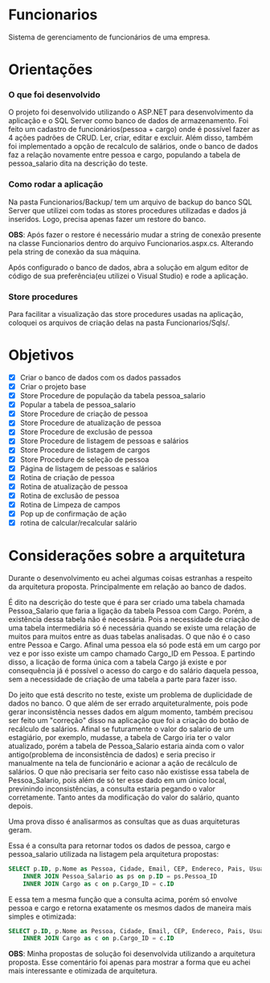 # Funcionarios
Sistema de gerenciamento de funcionários de uma empresa.

# Orientações

### O que foi desenvolvido
O projeto foi desenvolvido utilizando o ASP.NET para desenvolvimento da aplicação e o SQL Server como banco de dados de armazenamento. Foi feito um cadastro de funcionários(pessoa + cargo) onde é possível fazer as 4 ações padrões de CRUD. Ler, criar, editar e excluir. Além disso, também foi implementado a opção de recalculo de salários, onde o banco de dados faz a relação novamente entre pessoa e cargo, populando a tabela de pessoa_salario dita na descrição do teste.

### Como rodar a aplicação
Na pasta Funcionarios/Backup/ tem um arquivo de backup do banco SQL Server que utilizei com todas as stores procedures utilizadas e dados já inseridos. Logo, precisa apenas fazer um restore do banco.

**OBS**: Após fazer o restore é necessário mudar a string de conexão presente na classe Funcionarios dentro do arquivo Funcionarios.aspx.cs. Alterando pela string de conexão da sua máquina.

Após configurado o banco de dados, abra a solução em algum editor de código de sua preferência(eu utilizei o Visual Studio) e rode a aplicação.

### Store procedures

Para facilitar a visualização das store procedures usadas na aplicação, coloquei os arquivos de criação delas na pasta Funcionarios/Sqls/.

# Objetivos

- [X] Criar o banco de dados com os dados passados
- [X] Criar o projeto base
- [X] Store Procedure de população da tabela pessoa_salario
- [X] Popular a tabela de pessoa_salario
- [X] Store Procedure de criação de pessoa
- [X] Store Procedure de atualização de pessoa
- [X] Store Procedure de exclusão de pessoa
- [X] Store Procedure de listagem de pessoas e salários
- [X] Store Procedure de listagem de cargos
- [X] Store Procedure de seleção de pessoa
- [X] Página de listagem de pessoas e salários
- [X] Rotina de criação de pessoa
- [X] Rotina de atualização de pessoa
- [X] Rotina de exclusão de pessoa
- [X] Rotina de Limpeza de campos
- [X] Pop up de confirmação de ação
- [X] rotina de calcular/recalcular salário

# Considerações sobre a arquitetura

Durante o desenvolvimento eu achei algumas coisas estranhas a respeito da arquitetura proposta. Principalmente em relação ao banco de dados.

É dito na descrição do teste que é para ser criado uma tabela chamada Pessoa_Salario que faria a ligação da tabela Pessoa com Cargo. Porém, a existência dessa tabela não é necessária. Pois a necessidade de criação de uma tabela intermediária só é necessária quando se existe uma relação de muitos para muitos entre as duas tabelas analisadas. O que não é o caso entre Pessoa e Cargo. Afinal uma pessoa ela só pode está em um cargo por vez e por isso existe um campo chamado Cargo_ID em Pessoa. E partindo disso, a licação de forma única com a tabela Cargo já existe e por consequência já é possível o acesso do cargo e do salário daquela pessoa, sem a necessidade de criação de uma tabela a parte para fazer isso.

Do jeito que está descrito no teste, existe um problema de duplicidade de dados no banco. O que além de ser errado arquiteturalmente, pois pode gerar inconsistência nesses dados em algum momento, também precisou ser feito um "correção" disso na aplicação que foi a criação do botão de recálculo de salários. Afinal se futuramente o valor do salario de um estagiário, por exemplo, mudasse, a tabela de Cargo iria ter o valor atualizado, porém a tabela de Pessoa_Salario estaria ainda com o valor antigo(problema de inconsistência de dados) e seria preciso ir manualmente na tela de funcionário e acionar a ação de recálculo de salários. O que não precisaria ser feito caso não existisse essa tabela de Pessoa_Salario, pois além de só ter esse dado em um único local, previnindo inconsistências, a consulta estaria pegando o valor corretamente. Tanto antes da modificação do valor do salário, quanto depois.

Uma prova disso é analisarmos as consultas que as duas arquiteturas geram.

Essa é a consulta para retornar todos os dados de pessoa, cargo e pessoa_salario utilizada na listagem pela arquitetura propostas:
```SQL
SELECT p.ID, p.Nome as Pessoa, Cidade, Email, CEP, Endereco, Pais, Usuario, Telefone, Data_Nascimento, c.Nome as Cargo, ps.Salario FROM Pessoa as p 
	INNER JOIN Pessoa_Salario as ps on p.ID = ps.Pessoa_ID
	INNER JOIN Cargo as c on p.Cargo_ID = c.ID
```

E essa tem a mesma função que a consulta acima, porém só envolve pessoa e cargo e retorna exatamente os mesmos dados de maneira mais simples e otimizada:
```SQL
SELECT p.ID, p.Nome as Pessoa, Cidade, Email, CEP, Endereco, Pais, Usuario, Telefone, Data_Nascimento, c.Nome as Cargo, c.Salario FROM Pessoa as p 
	INNER JOIN Cargo as c on p.Cargo_ID = c.ID
```

**OBS**: Minha propostas de solução foi desenvolvida utilizando a arquitetura proposta. Esse comentário foi apenas para mostrar a forma que eu achei mais interessante e otimizada de arquitetura.